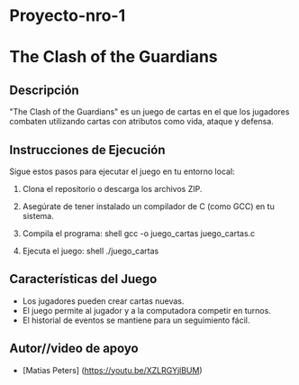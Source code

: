 # Proyecto-nro-1

# The Clash of the Guardians

## Descripción
"The Clash of the Guardians" es un juego de cartas en el que los jugadores combaten utilizando cartas con atributos como vida, ataque y defensa.

## Instrucciones de Ejecución
Sigue estos pasos para ejecutar el juego en tu entorno local:

1. Clona el repositorio o descarga los archivos ZIP.
2. Asegúrate de tener instalado un compilador de C (como GCC) en tu sistema.
3. Compila el programa:
    shell
    gcc -o juego_cartas juego_cartas.c
    
4. Ejecuta el juego:
    shell
    ./juego_cartas
    

## Características del Juego
- Los jugadores pueden crear cartas nuevas.
- El juego permite al jugador y a la computadora competir en turnos.
- El historial de eventos se mantiene para un seguimiento fácil.

## Autor//video de apoyo
- [Matias Peters] (https://youtu.be/XZLRGYjlBUM)


 
